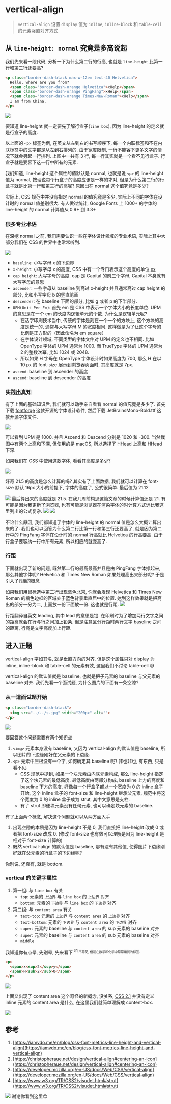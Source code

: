 # vertical-align
> `vertical-align` 设置 `display` 值为 `inline`, `inline-block` 和 `table-cell` 的元素竖直对齐方式.

## 从 `line-height: normal` 究竟是多高说起
我们先来看一段代码, 分析一下为什么第二行的行高, 也就是 `line-height` 比第一行和第三行还要高?

```html
<p class="border-dash-black max-w-12em text-40 Helvetica">
  Hello, where are you from?
  <span class="border-dash-orange Helvetica">xHelp</span>
  <span class="border-dash-orange PingFang">xHelp</span>
  <span class="border-dash-orange Times-New-Roman">xHelp</span>
  I am from China.
</p>
```
![](../image/Snipaste_2023-05-01_09-27-22.png)

要知道 line-height 就一定要先了解行盒子(`line box`), 因为 line-height 的定义就是行盒子的高度.

以上面的 `<p>` 标签为例, 在英文从左到右的书写顺序下, 每一个内联标签和不在内联标签中的文字都是从左到右排列的. 由于宽度限制, 一行不能容下更多文字的情况下就会另起一行排列. 上图中一共有 3 行, 每一行其实就是一个看不见行盒子. 行盒子就是要容下这一行中所有的元素.

我们知道, line-height 这个属性的值默认是 normal, 也就是说 `<p>` 的 line-height 值为 normal, 按理说每个行盒子的高度应该是一样的才对, 但是为什么第二行的行盒子就是比第一行和第三行的高呢? 原因出在 normal 这个值究竟是多少?

实际上, CSS 规范中并没有指定 normal 的值究竟是多少, 实际上不同的字体在设计时的 normal 值差别很大. 有人做过统计, Google Fonts 上 1000+ 的字体的 line-height 的 normal 计算值从 0.9+ 到 3.3+

### 很多专业术语
在深挖 normal 之前, 我们需要认识一些在字体设计领域的专业术语, 实际上其中大部分我们在 CSS 的世界中也常常听到.

![](../image/Snipaste_2023-04-30_16-53-25.png)
- `baseline`: 小写字母 x 的下边界
- `x-height`: 小写字母 x 的高度, CSS 中有一个专门表示这个高度的单位 [ex](https://developer.mozilla.org/en-US/docs/Web/CSS/font-size#ex)
- `cap height`: 大写字母的高度. cap 是 Capital 的前三个字母, Capital 本身就有大写字母的意思
- `ascender`: 一些字母从 baseline 到高过 x-height 并且通常高过 cap height 的部分, 比如小写字母 b 的竖直笔画
- `descender`: 在 baseline 下面的部分, 比如 g 或者 p 的下半部分.
- `UPM(Unit Per Em)`: 首先 em 是 CSS 中表示一个字体大小的长度单位. UPM 的意思是在一个 em 的长度内逻辑单元的个数. 为什么是逻辑单元呢?
    - 在活字印刷技术当中, 传统的字体是刻在一个一个的方块上, 这个方块的高度是统一的, 通常与大写字母 M 的宽度相同. 这样做是为了让这个字母的比例是正方形的（因此命名为 em square）
    - 在字体设计领域, 不同类型的字体文件对 UPM 的定义也不相同. 比如 OpenType 字体的 UPM 通常为 1000. 而 TrueType 字体的 UPM 通常为 2 的整数次幂, 比如 1024 或 2048.
    - 所以如果 H 字母在 OpenType 字体设计时如果高度为 700, 那么 H 在以 10
    px 的 font-size 展示到浏览器页面时, 其高度就是 7px.
- `ascend`: baseline 到 ascender 的高度
- `ascend`: baseline 到 descender 的高度

### 实践出真知
有了上面的基础知识后, 我们就可以动手亲自看看 normal 的值究竟是多少了. 首先下载 [fontforge](https://fontforge.org/en-US/) 这款开源的字体设计软件, 然后下载 JetBrainsMono-Bold.ttf 这款开源字体文件.

![](../image/Snipaste_2023-04-30_17-26-59.png)

可以看到 UPM 是 1000. 并且 Ascend 和 Descend 分别是 1020 和 -300. 当然截图中有两个上高和下深, 但使用的是 macOS, 所以选择了 HHead 上高和 HHead 下深.

如果我们在 CSS 中使用这款字体, 看看其高度是多少?

![](../image/Snipaste_2023-04-30_17-31-12.png)

好奇 21.5 的高度是怎么计算的吗? 其实有了上面数据, 我们就可以计算在 font-size 默认 16px 大小的前提下, 字体的高度了, 公式很简单. 最后值为 21.12

![](../image/Snipaste_2023-04-30_17-33-12.png)
最后算出来的高度就是 21.5. 在我几周前构思这篇文章的时候计算值还是 21. 有可能是因为我更新了浏览器, 也有可能是浏览器在渲染字体的时计算方式远比我这里列出的公式复杂.
![](../image/Snipaste_2023-04-30_17-48-30.png)
![](../image/Snipaste_2023-04-13_19-13-41.png)

不论什么原因, 我们都知道了字体的 line-height 的 normal 值是怎么大概计算出来的了. 我们也可以回答为什么第二行比第一行和第三行还要高了, 就是因为第二行中的 PingFang 字体在设计时的 normal 行高就比 Helvetica 的行高要高. 由于行盒子要容纳一行中所有元素, 所以相应的就变高了.

### 行距
下面就出现了新的问题, 既然第二行的最高最高并且是由 PingFang 字体撑起来, 那么其他字体呢? Helvetica 和 Times New Roman 如果处理高出来部分呢? 于是引入了`行距`的概念

如果我们用鼠标选中第二行出现蓝色北京, 你就会发现 Helvetica 和 Times New Roman 的橘色边框的区域处于蓝色背景垂直居中的位置. 达到这样效果就是把高出的部分一分为二, 上面放一份下面放一份. 这也就是行距.
![](../image/Snipaste_2023-05-01_09-30-53.png)

行距翻译自英文 leading, 其中 lead 的意思是铅. 在印刷时为了增加两行文字之间的距离就会在行与行之间加上铅条. 但是注意区分行距时两行文字 baseline 之间的距离, 行高是文字高度加上行距.

## 进入正题
vertical-align 字如其名, 就是垂直方向的对齐. 但是这个属性只对 display 为 inline, inline-block 和 table-cell 的元素有效, 这里我们不讨论 table-cell 😅

vertical-align 的默认值就是 baseline, 也就是把子元素的 baseline 与父元素的 baseline 对齐. 我们先看一个面试题, 为什么图片的下面有一条空隙?

###  从一道面试题开始
```html
<p class="border-dash-black">
  <img src="../../s.jpg" width="200px" alt="">
</p>
```
![](../image/Snipaste_2023-05-01_09-50-59.png)

要回答这个问题需要有两个知识点
1. `<img>` 元素本身没有 baseline, 又因为 vertical-align 的默认值是 baseline, 所以图片的下边缘刚好在父元素的下边缘.
2. `<p>` 元素中压根没有一个字, 如何确定其 baseline 呢? 非也非也, 有东西, 只是看不见.
    - [CSS 规范](https://www.w3.org/TR/CSS2/visudet.html#strut)中提到, 如果一个块元素由内联元素构成, 那么 line-height 指定了这个块元素的最低高度. 最低高度由两部分构成, baseline 上方的高度和 baseline 下方的高度. 好像每一个行盒子都以一个宽度为 0 的 inline 盒子开始, 这个 inline 盒子的 font-size 和 line-height 继承父元素, 规范中将这个宽度为 0 的 inline 盒子成为 strut, 其中文意思是支柱.
    - 有了 strut 即便块元素没有任何元素, 也可以确定块元素的 baseline.

有了上面两个概念, 解决这个问题就可以从两方面入手
1. 出现空隙的本质是因为 line-height 不是 0, 我们直接把 line-height 改成 0 或者把 font-size 改成 0. (修改 font-size 也有效可以理解是因为 line-height 是相对于 font-size 计算的)
2. 既然 vertical-align 的默认值是 baseline, 那有没有其他值, 使得图片下边缘刚好就在父元素的行盒子的下边缘呢?

你别说, 还真有, 就是 bottom.

### vertical 的关键字属性
1. 第一组: 与 `line box` 有关
    - `top`: 元素的 `上边界` 与 `line box` 的 `上边界` 对齐
    - `bottom`: 元素的 `下边界` 与 `line box` 的 `下边界` 对齐
2. 第二组: 与 `content area` 有关
    - `text-top`: 元素的 `上边界` 与 `content area` 的 `上边界` 对齐
    - `text-bottom`: 元素的 `下边界` 与 `content area` 的 `下边界` 对齐
    - `super`: 元素的 baseline 与 `content area` 的 sup 元素的 baseline 对齐
    - `super`: 元素的 baseline 与 `content area` 的 sub 元素的 baseline 对齐
    - `middle`

我知道你有点晕, 先别晕, 先来看下 <sup> 和 <sub> 不常见, 但是在数学和化学中常常用到的标签.
```html
<p>
  <span>x<sup>2</sup>y</span>
  <span>H<sub>2</sub>O</span>
</p>
```
![](../image/Snipaste_2023-05-01_10-30-33.png)

上面又出现了 content area 这个奇怪的新概念, 没关系, [CSS 2.1](https://www.w3.org/TR/CSS2/visudet.html#inline-non-replaced) 并没有定义 inline 元素的 content area 是什么, 在这里我们就简单理解成 content-box.

![](../image/Snipaste_2023-05-01_10-50-50.png)



## 参考
1. [https://iamvdo.me/en/blog/css-font-metrics-line-height-and-vertical-align](https://iamvdo.me/en/blog/css-font-metrics-line-height-and-vertical-align)
2. [https://christopheraue.net/design/vertical-align#centering-an-icon](https://christopheraue.net/design/vertical-align#centering-an-icon)
3. [https://developer.mozilla.org/en-US/docs/Web/CSS/vertical-align](https://developer.mozilla.org/en-US/docs/Web/CSS/vertical-align)
4. [https://www.w3.org/TR/CSS2/visudet.html#strut](https://www.w3.org/TR/CSS2/visudet.html#strut)






![](../image/)
谢谢你看到这里😊